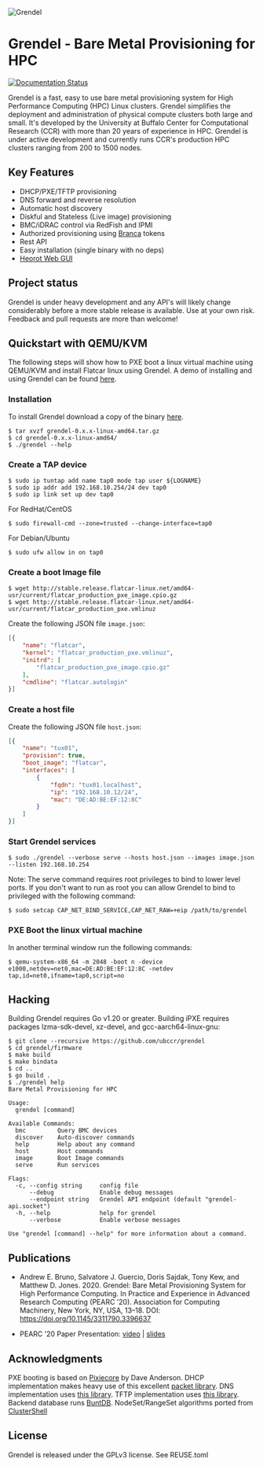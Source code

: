 ![Grendel](docs/pages/images/logo-lg.png)

# Grendel - Bare Metal Provisioning for HPC

[![Documentation Status](https://readthedocs.org/projects/grendel/badge/?version=latest)](https://grendel.readthedocs.io/en/latest/?badge=latest)

Grendel is a fast, easy to use bare metal provisioning system for High
Performance Computing (HPC) Linux clusters. Grendel simplifies the deployment
and administration of physical compute clusters both large and small. It's
developed by the University at Buffalo Center for Computational Research (CCR)
with more than 20 years of experience in HPC. Grendel is under active
development and currently runs CCR's production HPC clusters ranging from 200
to 1500 nodes.

## Key Features

* DHCP/PXE/TFTP provisioning
* DNS forward and reverse resolution
* Automatic host discovery
* Diskful and Stateless (Live image) provisioning
* BMC/iDRAC control via RedFish and IPMI
* Authorized provisioning using [Branca](https://branca.io/) tokens
* Rest API
* Easy installation (single binary with no deps)
* [Heorot Web GUI](https://github.com/ubccr/heorot)

## Project status

Grendel is under heavy development and any API's will likely change
considerably before a more stable release is available. Use at your own risk.
Feedback and pull requests are more than welcome!

## Quickstart with QEMU/KVM

The following steps will show how to PXE boot a linux virtual machine using
QEMU/KVM and install Flatcar linux using Grendel. A demo of installing and using 
Grendel can be found [here](https://asciinema.org/a/b17YFY2uTpRotvUnXx8TVXx39).

### Installation

To install Grendel download a copy of the binary [here](https://github.com/ubccr/grendel/releases).

```
$ tar xvzf grendel-0.x.x-linux-amd64.tar.gz
$ cd grendel-0.x.x-linux-amd64/
$ ./grendel --help
```

### Create a TAP device

```
$ sudo ip tuntap add name tap0 mode tap user ${LOGNAME}
$ sudo ip addr add 192.168.10.254/24 dev tap0
$ sudo ip link set up dev tap0
```

For RedHat/CentOS

```
$ sudo firewall-cmd --zone=trusted --change-interface=tap0
```

For Debian/Ubuntu

```
$ sudo ufw allow in on tap0
```


### Create a boot Image file

```
$ wget http://stable.release.flatcar-linux.net/amd64-usr/current/flatcar_production_pxe_image.cpio.gz
$ wget http://stable.release.flatcar-linux.net/amd64-usr/current/flatcar_production_pxe.vmlinuz
```

Create the following JSON file `image.json`:

```json
[{
    "name": "flatcar",
    "kernel": "flatcar_production_pxe.vmlinuz",
    "initrd": [
        "flatcar_production_pxe_image.cpio.gz"
    ],
    "cmdline": "flatcar.autologin"
}]
```

### Create a host file

Create the following JSON file `host.json`:

```json
[{
    "name": "tux01",
    "provision": true,
    "boot_image": "flatcar",
    "interfaces": [
        {
            "fqdn": "tux01.localhost",
            "ip": "192.168.10.12/24",
            "mac": "DE:AD:BE:EF:12:8C"
        }
    ]
}]
```

### Start Grendel services

```
$ sudo ./grendel --verbose serve --hosts host.json --images image.json --listen 192.168.10.254
```

Note: The serve command requires root privileges to bind to lower level ports.
If you don't want to run as root you can allow Grendel to bind to privileged
with the following command:

```
$ sudo setcap CAP_NET_BIND_SERVICE,CAP_NET_RAW=+eip /path/to/grendel
```

### PXE Boot the linux virtual machine

In another terminal window run the following commands:

```
$ qemu-system-x86_64 -m 2048 -boot n -device e1000,netdev=net0,mac=DE:AD:BE:EF:12:8C -netdev tap,id=net0,ifname=tap0,script=no
```

## Hacking

Building Grendel requires Go v1.20 or greater. Building iPXE requires packages
lzma-sdk-devel, xz-devel, and gcc-aarch64-linux-gnu:

```
$ git clone --recursive https://github.com/ubccr/grendel
$ cd grendel/firmware
$ make build
$ make bindata
$ cd ..
$ go build .
$ ./grendel help
Bare Metal Provisioning for HPC

Usage:
  grendel [command]

Available Commands:
  bmc         Query BMC devices
  discover    Auto-discover commands
  help        Help about any command
  host        Host commands
  image       Boot Image commands
  serve       Run services

Flags:
  -c, --config string     config file
      --debug             Enable debug messages
      --endpoint string   Grendel API endpoint (default "grendel-api.socket")
  -h, --help              help for grendel
      --verbose           Enable verbose messages

Use "grendel [command] --help" for more information about a command.
```

## Publications

- Andrew E. Bruno, Salvatore J. Guercio, Doris Sajdak, Tony Kew, and Matthew D.
  Jones. 2020. Grendel: Bare Metal Provisioning System for High Performance
  Computing. In Practice and Experience in Advanced Research Computing (PEARC
  ’20). Association for Computing Machinery, New York, NY, USA, 13–18.
  DOI: https://doi.org/10.1145/3311790.3396637

- PEARC ’20 Paper Presentation:
  [video](https://www.acsu.buffalo.edu/~aebruno2/talks/grendel-pearc20.mp4) |
  [slides](https://www.acsu.buffalo.edu/~aebruno2/talks/grendel)


## Acknowledgments

PXE booting is based on [Pixiecore](https://github.com/danderson/netboot/tree/master/pixiecore) by Dave
Anderson. DHCP implementation makes heavy use of this excellent [packet library](https://github.com/insomniacslk/dhcp). 
DNS implementation uses [this library](https://github.com/miekg/dns). TFTP implementation uses [this
library](https://github.com/pin/tftp). Backend database runs [BuntDB](https://github.com/tidwall/buntdb). 
NodeSet/RangeSet algorithms ported from [ClusterShell](https://github.com/cea-hpc/clustershell)

## License

Grendel is released under the GPLv3 license. See REUSE.toml
